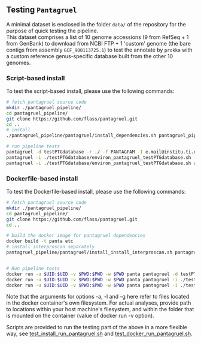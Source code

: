 ## Testing `Pantagruel`

A minimal dataset is enclosed in the folder `data/` of the repository for the purpose of quick testing the pipeline.  
This dataset comprises a list of 10 genome accessions (9 from RefSeq + 1 from GenBank) to download from NCBI FTP + 1 'custom' genome (the bare contigs from assembly `GCF_900113725.1`) to test the annotate by `prokka` with a custom reference genus-specific database built from the other 10 genomes.

### Script-based install
To test the script-based install, please use the following commands:

```sh
# fetch pantagruel source code
mkdir ./pantagruel_pipeline/
cd pantagruel_pipeline/
git clone https://github.com/flass/pantagruel.git
cd ..
# install
./pantagruel_pipeline/pantagruel/install_dependencies.sh pantagruel_pipeline/

# run pipeline tests
pantagruel -d testPTGdatabase -r ./ -f PANTAGFAM -I e.mail@institu.ti.on -L ./pantagruel_pipeline/pantagruel/data/NCBI_Assembly_accession_ids_test_10Brady -a ./pantagruel_pipeline/pantagruel/data/custom_genomes init
pantagruel -i ./testPTGdatabase/environ_pantagruel_testPTGdatabase.sh --refresh -c -g ./pantagruel_pipeline/pantagruel/data/test_genefam_list -q 0.75 init
pantagruel -i ./testPTGdatabase/environ_pantagruel_testPTGdatabase.sh all
```

### Dockerfile-based install
To test the Dockerfile-based install, please use the following commands:

```sh
# fetch pantagruel source code
mkdir ./pantagruel_pipeline/
cd pantagruel_pipeline/
git clone https://github.com/flass/pantagruel.git
cd ..

# build the docker image for pantagruel dependencies
docker build -t panta etc
# install interproscan separately
pantagruel_pipeline/pantagruel/install_install_interproscan.sh pantagruel_pipeline/


# Run pipeline tests 
docker run -u $UID:$UID -v $PWD:$PWD -w $PWD panta pantagruel -d testPTGdatabase -r ./ -f PANTAGFAM -I e.mail@institu.ti.on -L /pantagruel/data/NCBI_Assembly_accession_ids_test_10Brady -a /pantagruel/data/custom_genomes init
docker run -u $UID:$UID -v $PWD:$PWD -w $PWD panta pantagruel -i ./testPTGdatabase/environ_pantagruel_testPTGdatabase.sh --refresh -c -g /pantagruel/data/test_genefam_list -q 0.75 init
docker run -u $UID:$UID -v $PWD:$PWD -w $PWD panta pantagruel -i ./testPTGdatabase/environ_pantagruel_testPTGdatabase.sh all
```
Note that the arguments for options -a, -l and -g here refer to files located in the docker container's own filesystem.
For actual analyses, provide path to locations within your host machine's filesystem, and within the folder that is mounted on the container (value of docker run -v option).

Scripts are provided to run the testing part of the above in a more flexible way, see [test_install_run_pantagruel.sh](https://github.com/flass/pantagruel/blob/master/test/test_install_run_pantagruel.sh) and [test_docker_run_pantagruel.sh](https://github.com/flass/pantagruel/blob/master/test/test_docker_run_pantagruel.sh).
